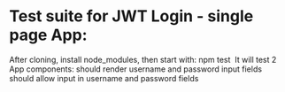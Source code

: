 # Test suite for JWT Login - single page App:
After cloning, install node_modules, then start with: npm test&nbsp;
It will test 2 App components:
     should render username and password input fields                                               
     should allow input in username and password fields
